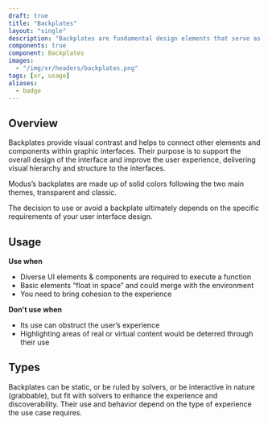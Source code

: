 ```yaml
---
draft: true
title: "Backplates"
layout: "single"
description: "Backplates are fundamental design elements that serve as a backdrop for other UI elements."
components: true
component: Backplates
images:
  - "/img/xr/headers/backplates.png"
tags: [xr, usage]
aliases:
  - badge
---
```




## Overview

Backplates provide visual contrast and helps to connect other elements and components within graphic interfaces.  Their purpose is to support the overall design of the interface and improve the user experience, delivering visual hierarchy and structure to the interfaces.

Modus’s backplates are made up of solid colors following the two main themes, transparent and classic.

The decision to use or avoid a backplate ultimately depends on the specific requirements of your user interface design.

## Usage

**Use when**

- Diverse UI elements & components are required to execute a function
- Basic elements “float in space” and could merge with the environment
- You need to bring cohesion to the experience

**Don't use when**

- Its use can obstruct the user’s experience
- Highlighting areas of real or virtual content would be deterred through their use

## Types

Backplates can be static, or be ruled by solvers, or be interactive in nature (grabbable), but fit with solvers to enhance the experience and discoverability.  Their use and behavior depend on the type of experience the use case requires.

